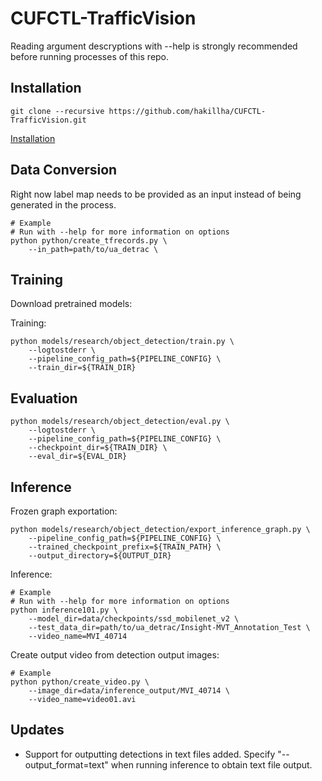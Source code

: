 # CUFCTL-TrafficVision

Reading argument descryptions with --help is strongly recommended before running processes of this repo.

## Installation
```
git clone --recursive https://github.com/hakillha/CUFCTL-TrafficVision.git
```

[Installation](docs/INSTALLATION.md)

## Data Conversion
Right now label map needs to be provided as an input instead of being generated in the process.
```
# Example
# Run with --help for more information on options
python python/create_tfrecords.py \
    --in_path=path/to/ua_detrac \
```
## Training
Download pretrained models:

Training:
```
python models/research/object_detection/train.py \
	--logtostderr \
	--pipeline_config_path=${PIPELINE_CONFIG} \
	--train_dir=${TRAIN_DIR}
```
## Evaluation
```
python models/research/object_detection/eval.py \
	--logtostderr \
	--pipeline_config_path=${PIPELINE_CONFIG} \
	--checkpoint_dir=${TRAIN_DIR} \
	--eval_dir=${EVAL_DIR}
```
## Inference
Frozen graph exportation:
```
python models/research/object_detection/export_inference_graph.py \
	--pipeline_config_path=${PIPELINE_CONFIG} \
	--trained_checkpoint_prefix=${TRAIN_PATH} \
	--output_directory=${OUTPUT_DIR}
```
Inference:
```
# Example
# Run with --help for more information on options
python inference101.py \
	--model_dir=data/checkpoints/ssd_mobilenet_v2 \
	--test_data_dir=path/to/ua_detrac/Insight-MVT_Annotation_Test \
	--video_name=MVI_40714
```
Create output video from detection output images:
```
# Example
python python/create_video.py \
	--image_dir=data/inference_output/MVI_40714 \
	--video_name=video01.avi
```

## Updates
* Support for outputting detections in text files added. Specify "--output_format=text" when running inference to obtain text file output.
